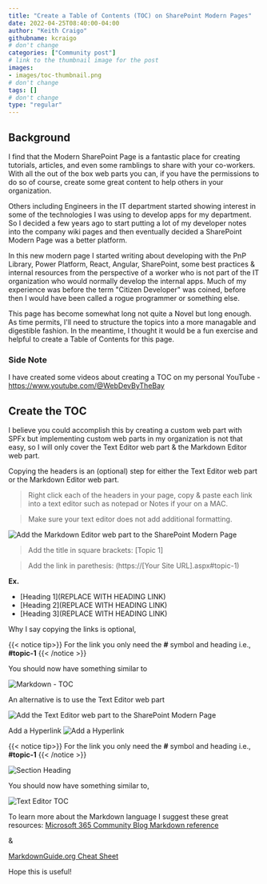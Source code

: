 ```yaml
---
title: "Create a Table of Contents (TOC) on SharePoint Modern Pages"
date: 2022-04-25T08:40:00-04:00
author: "Keith Craigo"
githubname: kcraigo
# don't change
categories: ["Community post"]
# link to the thumbnail image for the post
images:
- images/toc-thumbnail.png
# don't change
tags: []
# don't change
type: "regular"
---
```



## Background ##

I find that the Modern SharePoint Page is a fantastic place for creating tutorials, articles, and even some ramblings to share with your co-workers.
With all the out of the box web parts you can, if you have the permissions to do so of course, create some great content to help others in your organization.


Others including Engineers in the IT department started showing interest in some of the technologies I was using to develop apps for my department. 
So I decided a few years ago to start putting a lot of my developer notes into the company wiki pages and then eventually decided a SharePoint Modern Page was a better platform. 


In this new modern page I started writing about developing with the PnP Library, Power Platform, React, Angular, SharePoint, some best practices & internal resources from the perspective of a worker who is not part of the IT organization who would normally develop the internal apps. 
Much of my experience was before the term "Citizen Developer" was coined, before then I would have been called a rogue programmer or something else.


This page has become somewhat long not quite a Novel but long enough.  
As time permits, I'll need to structure the topics into a more managable and digestible fashion. 
In the meantime, I thought it would be a fun exercise and helpful to create a Table of Contents for this page. 

### Side Note ###
I have created some videos about creating a TOC on my personal YouTube - https://www.youtube.com/@WebDevByTheBay

## Create the TOC ##
I believe you could accomplish this by creating a custom web part with SPFx but implementing custom web parts in my organization is not that easy, so I will only cover the Text Editor web part & the Markdown Editor web part.

Copying the headers is an (optional) step for either the Text Editor web part or the Markdown Editor web part.

> Right click each of the headers in your page, copy & paste each link into a text editor such as notepad or Notes if your on a MAC. 

> Make sure your text editor does not add additional formatting.

![Add the Markdown Editor web part to the SharePoint Modern Page](images/markdown-web-part.png "SharePoint Markdown Editor web part") 

> Add the title in square brackets: [Topic 1]

> Add the link in parethesis: (https://[Your Site URL].aspx#topic-1)

**Ex.**

- [Heading 1](REPLACE WITH HEADING LINK)
- [Heading 2](REPLACE WITH HEADING LINK)
- [Heading 3](REPLACE WITH HEADING LINK)

Why I say copying the links is optional, 


{{< notice tip>}}
For the link you only need the <strong>#</strong> symbol and heading i.e., <strong>#topic-1</strong>
{{< /notice >}}

You should now have something similar to 

![Markdown - TOC](images/toc-markdown-links.png "Markdown Editor Output") 


An alternative is to use the Text Editor web part

![Add the Text Editor web part to the SharePoint Modern Page](images/text-editor-web-part.png "SharePoint Text Editor web part") 

Add a Hyperlink
![Add a Hyperlink](images/text-editor-hyperlink.png "Text Editor Insert Link") 

{{< notice tip>}}
For the link you only need the <strong>#</strong> symbol and heading i.e., <strong>#topic-1</strong>
{{< /notice >}}


![Section Heading](images/text-editor-hyperlink-heading.png "Text Editor Insert Link Dialog") 

You should now have something similar to,

![Text Editor TOC](images/text-editor-TOC.png "Text Editor Insert Link Output") 

To learn more about the Markdown language I suggest these great resources:
[Microsoft 365 Community Blog Markdown reference](https://github.com/pnp/blog/wiki/Microsoft-365-Community-Blog-Markdown-reference)

&

[MarkdownGuide.org Cheat Sheet](https://www.markdownguide.org/basic-syntax)

Hope this is useful!